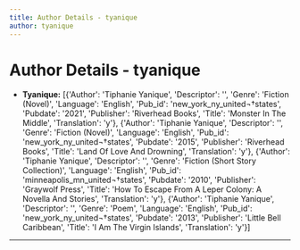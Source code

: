 ```yaml
---
title: Author Details - tyanique
author: tyanique
---
```


# Author Details - tyanique

<ul>
    <li><strong>Tyanique:</strong> [{'Author': 'Tiphanie Yanique', 'Descriptor': '', 'Genre': 'Fiction (Novel)', 'Language': 'English', 'Pub_id': 'new_york_ny_united¬†states', 'Pubdate': '2021', 'Publisher': 'Riverhead Books', 'Title': 'Monster In The Middle', 'Translation': 'y'}, {'Author': 'Tiphanie Yanique', 'Descriptor': '', 'Genre': 'Fiction (Novel)', 'Language': 'English', 'Pub_id': 'new_york_ny_united¬†states', 'Pubdate': '2015', 'Publisher': 'Riverhead Books', 'Title': 'Land Of Love And Drowning', 'Translation': 'y'}, {'Author': 'Tiphanie Yanique', 'Descriptor': '', 'Genre': 'Fiction (Short Story Collection)', 'Language': 'English', 'Pub_id': 'minneapolis_mn_united¬†states', 'Pubdate': '2010', 'Publisher': 'Graywolf Press', 'Title': 'How To Escape From A Leper Colony: A Novella And Stories', 'Translation': 'y'}, {'Author': 'Tiphanie Yanique', 'Descriptor': '', 'Genre': 'Poem', 'Language': 'English', 'Pub_id': 'new_york_ny_united¬†states', 'Pubdate': '2013', 'Publisher': 'Little Bell Caribbean', 'Title': 'I Am The Virgin Islands', 'Translation': 'y'}]</li>
</ul>
<hr>